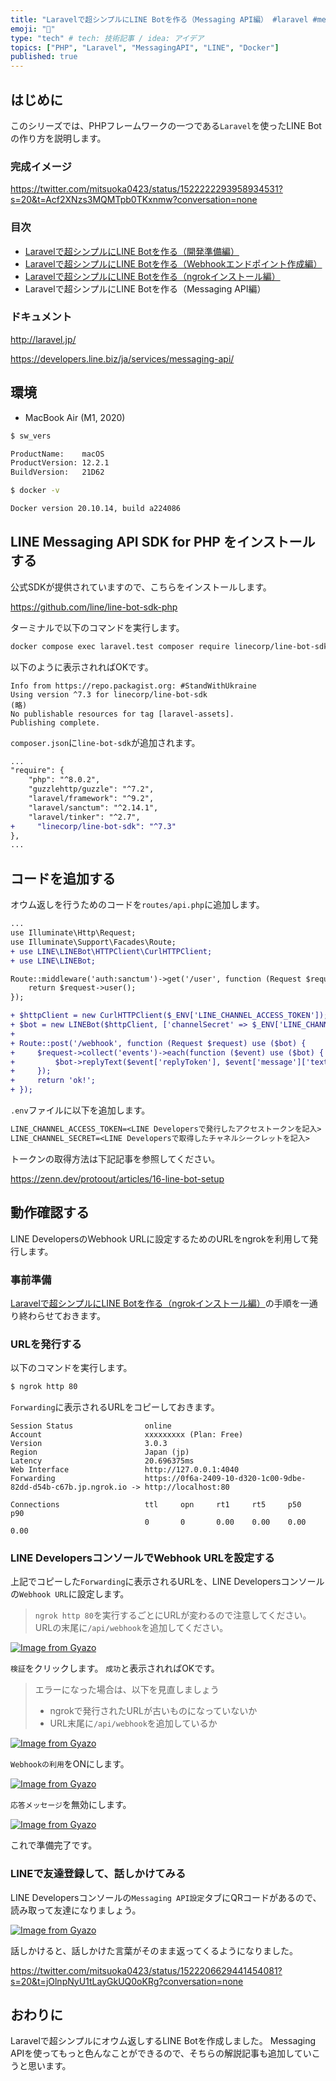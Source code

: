 ```yaml
---
title: "Laravelで超シンプルにLINE Botを作る（Messaging API編） #laravel #messagingapi #php"
emoji: "💬"
type: "tech" # tech: 技術記事 / idea: アイデア
topics: ["PHP", "Laravel", "MessagingAPI", "LINE", "Docker"]
published: true
---
```


## はじめに

このシリーズでは、PHPフレームワークの一つである`Laravel`を使ったLINE Botの作り方を説明します。

### 完成イメージ

https://twitter.com/mitsuoka0423/status/1522222293958934531?s=20&t=Acf2XNzs3MQMTpb0TKxnmw?conversation=none

### 目次

- [Laravelで超シンプルにLINE Botを作る（開発準備編）](./laravel-line-helloworld-01)
- [Laravelで超シンプルにLINE Botを作る（Webhookエンドポイント作成編）](./laravel-line-helloworld-02)
- [Laravelで超シンプルにLINE Botを作る（ngrokインストール編）](./laravel-line-helloworld-03)
- Laravelで超シンプルにLINE Botを作る（Messaging API編）

### ドキュメント

http://laravel.jp/

https://developers.line.biz/ja/services/messaging-api/

## 環境

- MacBook Air (M1, 2020)

```bash
$ sw_vers

ProductName:    macOS
ProductVersion: 12.2.1
BuildVersion:   21D62
```

```bash
$ docker -v

Docker version 20.10.14, build a224086
```

## LINE Messaging API SDK for PHP をインストールする

公式SDKが提供されていますので、こちらをインストールします。

https://github.com/line/line-bot-sdk-php

ターミナルで以下のコマンドを実行します。

```bash
docker compose exec laravel.test composer require linecorp/line-bot-sdk
```

以下のように表示されればOKです。

```log
Info from https://repo.packagist.org: #StandWithUkraine
Using version ^7.3 for linecorp/line-bot-sdk
(略)
No publishable resources for tag [laravel-assets].
Publishing complete.
```

`composer.json`に`line-bot-sdk`が追加されます。

```diff json:composer.json
...
"require": {
    "php": "^8.0.2",
    "guzzlehttp/guzzle": "^7.2",
    "laravel/framework": "^9.2",
    "laravel/sanctum": "^2.14.1",
    "laravel/tinker": "^2.7",
+     "linecorp/line-bot-sdk": "^7.3"
},
...
```

## コードを追加する

オウム返しを行うためのコードを`routes/api.php`に追加します。

```diff php:routes/api.php
...
use Illuminate\Http\Request;
use Illuminate\Support\Facades\Route;
+ use LINE\LINEBot\HTTPClient\CurlHTTPClient;
+ use LINE\LINEBot;

Route::middleware('auth:sanctum')->get('/user', function (Request $request) {
    return $request->user();
});

+ $httpClient = new CurlHTTPClient($_ENV['LINE_CHANNEL_ACCESS_TOKEN']);
+ $bot = new LINEBot($httpClient, ['channelSecret' => $_ENV['LINE_CHANNEL_SECRET']]);
+ 
+ Route::post('/webhook', function (Request $request) use ($bot) {
+     $request->collect('events')->each(function ($event) use ($bot) {
+         $bot->replyText($event['replyToken'], $event['message']['text']);
+     });
+     return 'ok!';
+ });
```

`.env`ファイルに以下を追加します。

```diff toml:.env
LINE_CHANNEL_ACCESS_TOKEN=<LINE Developersで発行したアクセストークンを記入>
LINE_CHANNEL_SECRET=<LINE Developersで取得したチャネルシークレットを記入>
```

トークンの取得方法は下記記事を参照してください。

https://zenn.dev/protoout/articles/16-line-bot-setup

## 動作確認する

LINE DevelopersのWebhook URLに設定するためのURLをngrokを利用して発行します。

### 事前準備

[Laravelで超シンプルにLINE Botを作る（ngrokインストール編）](./laravel-line-helloworld-03)の手順を一通り終わらせておきます。

### URLを発行する

以下のコマンドを実行します。

```bash
$ ngrok http 80
```

`Forwarding`に表示されるURLをコピーしておきます。

```log
Session Status                online                                                                         
Account                       xxxxxxxxx (Plan: Free)                                       
Version                       3.0.3                                                                          
Region                        Japan (jp)                                                                     
Latency                       20.696375ms                                                                    
Web Interface                 http://127.0.0.1:4040                                                          
Forwarding                    https://0f6a-2409-10-d320-1c00-9dbe-82dd-d54b-c67b.jp.ngrok.io -> http://localhost:80

Connections                   ttl     opn     rt1     rt5     p50     p90                                    
                              0       0       0.00    0.00    0.00    0.00   
```

### LINE DevelopersコンソールでWebhook URLを設定する

上記でコピーした`Forwarding`に表示されるURLを、LINE Developersコンソールの`Webhook URL`に設定します。

> `ngrok http 80`を実行するごとにURLが変わるので注意してください。
> URLの末尾に`/api/webhook`を追加してください。

[![Image from Gyazo](https://i.gyazo.com/20d3bd89290b676b0ceb9d328061473f.png)](https://gyazo.com/20d3bd89290b676b0ceb9d328061473f)

`検証`をクリックします。
`成功`と表示されればOKです。

> エラーになった場合は、以下を見直しましょう
> - ngrokで発行されたURLが古いものになっていないか
> - URL末尾に`/api/webhook`を追加しているか

[![Image from Gyazo](https://i.gyazo.com/329731a8134a257ab773389f0c8d08e6.png)](https://gyazo.com/329731a8134a257ab773389f0c8d08e6)

`Webhookの利用`をONにします。

[![Image from Gyazo](https://i.gyazo.com/c1ea5a57919a80d157533882e5b4df8f.png)](https://gyazo.com/c1ea5a57919a80d157533882e5b4df8f)

`応答メッセージ`を無効にします。

[![Image from Gyazo](https://i.gyazo.com/37df0c1b58da3d1f12eda328d8b22d53.png)](https://gyazo.com/37df0c1b58da3d1f12eda328d8b22d53)

これで準備完了です。

### LINEで友達登録して、話しかけてみる

LINE Developersコンソールの`Messaging API設定`タブにQRコードがあるので、読み取って友達になりましょう。

[![Image from Gyazo](https://i.gyazo.com/ba88c870bc0c3eaa188f7557014fbff3.png)](https://gyazo.com/ba88c870bc0c3eaa188f7557014fbff3)

話しかけると、話しかけた言葉がそのまま返ってくるようになりました。

https://twitter.com/mitsuoka0423/status/1522206629441454081?s=20&t=jOlnpNyU1tLayGkUQ0oKRg?conversation=none

## おわりに

Laravelで超シンプルにオウム返しするLINE Botを作成しました。
Messaging APIを使ってもっと色んなことができるので、そちらの解説記事も追加していこうと思います。
